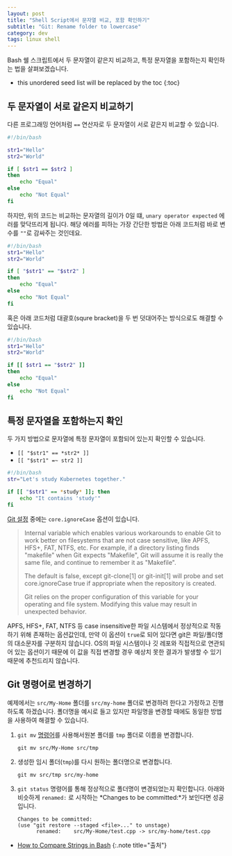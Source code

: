 ```yaml
---
layout: post
title: "Shell Script에서 문자열 비교, 포함 확인하기"
subtitle: "Git: Rename folder to lowercase"
category: dev
tags: linux shell 
---
```


Bash 쉘 스크립트에서 두 문자열이 같은지 비교하고, 특정 문자열을 포함하는지 확인하는 법을 살펴보겠습니다. 

<!--more-->

* this unordered seed list will be replaced by the toc
{:toc}

## 두 문자열이 서로 같은지 비교하기

다른 프로그래밍 언어처럼 `==` 연산자로 두 문자열이 서로 같은지 비교할 수 있습니다.
```bash
#!/bin/bash

str1="Hello"
str2="World"

if [ $str1 == $str2 ]
then
    echo "Equal"
else
    echo "Not Equal"
fi
```

하지만, 위의 코드는 비교하는 문자열의 길이가 0일 떄, `unary operator expected` 에러를 맞닥뜨리게 됩니다.
해당 에러를 피하는 가장 간단한 방법은 아래 코드처럼 바로 변수를 `""`로 감싸주는 것인데요.

```bash
#!/bin/bash
str1="Hello"
str2="World"

if [ "$str1" == "$str2" ]
then
    echo "Equal"
else
    echo "Not Equal"
fi
```

혹은 아래 코드처럼 대괄호(squre bracket)을 두 번 덧대어주는 방식으로도 해결할 수 있습니다.

```bash
#!/bin/bash
str1="Hello"
str2="World"

if [[ $str1 == "$str2" ]]
then
    echo "Equal"
else
    echo "Not Equal"
fi
```

## 특정 문자열을 포함하는지 확인

두 가지 방법으로 문자열에 특정 문자열이 포함되어 있는지 확인할 수 있습니다.
* `[[ "$str1" == *str2* ]]`
* `[[ "$str1" =~ str2 ]]`

```bash
#!/bin/bash
str="Let's study Kubernetes together."

if [[ "$str1" == *study* ]]; then
    echo "It contains 'study'"
fi
```

[Git 설정] 중에는 `core.ignoreCase` 옵션이 있습니다.

> Internal variable which enables various workarounds to enable Git to work better on filesystems that are not case sensitive, like APFS, HFS+, FAT, NTFS, etc. For example, if a directory listing finds "makefile" when Git expects "Makefile", Git will assume it is really the same file, and continue to remember it as "Makefile".
>
> The default is false, except git-clone[1] or git-init[1] will probe and set core.ignoreCase true if appropriate when the repository is created.
>
> Git relies on the proper configuration of this variable for your operating and file system. Modifying this value may result in unexpected behavior.

APFS, HFS+, FAT, NTFS 등 case insensitive한 파일 시스템에서 정상적으로 작동하기 위해 존재하는 옵션값인데,
만약 이 옵션이 `true`로 되어 있다면 git은 파일/폴더명의 대소문자를 구분하지 않습니다.
OS의 파일 시스템이나 깃 레포와 직접적으로 연관되어 있는 옵션이기 때문에 이 값을 직접 변경할 경우 예상치 못한
결과가 발생할 수 있기 때문에 추천드리지 않습니다.

[Git 설정]: https://git-scm.com/docs/git-config#Documentation/git-config.txt-coreignoreCase

## Git 명령어로 변경하기

예제에서는 `src/My-Home` 폴더를 `src/my-home` 폴더로 변경하려 한다고 가정하고 진행하도록 하겠습니다.
폴더명을 예시로 들고 있지만 파일명을 변경할 때에도 동일한 방법을 사용하여 해결할 수 있습니다.

1. `git mv` [명령어]를 사용해서원본 폴더를 `tmp` 폴더로 이름을 변경합니다.

   ```shell
   git mv src/My-Home src/tmp
   ```

2. 생성한 임시 폴더(`tmp`)를 다시 원하는 폴더명으로 변경합니다.

   ```shell
   git mv src/tmp src/my-home
   ```

3. `git status` 명령어를 통해 정상적으로 폴더명이 변경되었는지 확인합니다.
   아래와 비슷하게 `renamed:` 로 시작하는 *Changes to be committed:*가 보인다면 성공입니다.

   ```shell
   Changes to be committed:
   (use "git restore --staged <file>..." to unstage)
         renamed:    src/My-Home/test.cpp -> src/my-home/test.cpp
   ```

[명령어]: https://git-scm.com/docs/git-mv

* [How to Compare Strings in Bash](https://linuxize.com/post/how-to-compare-strings-in-bash/)
{:.note title="출처"}